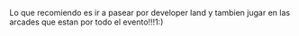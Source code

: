 Lo que recomiendo es ir a pasear por developer land y tambien jugar en las arcades que estan por todo el evento!!!1:)
